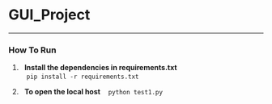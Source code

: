# GUI_Project
---

### How To Run

1) $~$ **Install the dependencies in requirements.txt** <br />
$~~$ `pip install -r requirements.txt`

2) $~$ **To open the local host**
$~~$ `python test1.py`
